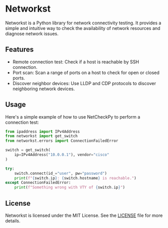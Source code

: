 # Networkst

Networkst is a Python library for network connectivity testing. It provides a simple and intuitive way to check the availability of network resources and diagnose network issues.

## Features

- Remote connection test: Check if a host is reachable by SSH connection.
- Port scan: Scan a range of ports on a host to check for open or closed ports.
- Discover neighbor devices: Use LLDP and CDP protocols to discover neighboring network devices.


## Usage

Here's a simple example of how to use NetCheckPy to perform a connection test:

```python
from ipaddress import IPv4Address
from networkst import get_switch
from networkst.errors import ConnectionFailedError

switch = get_switch(
    ip=IPv4Address("10.0.0.1"), vendor="cisco"
)

try:
    switch.connect(id_="user", pw="password")
    print(f"{switch.ip}: {switch.hostname} is reachable.")
except ConnectionFailedError:
    print(f"Something wrong with VTY of {switch.ip}")
```

## License

Networkst is licensed under the MIT License. See the [LICENSE](https://github.com/junhyungcha/netcheckpy/blob/main/LICENSE) file for more details.

